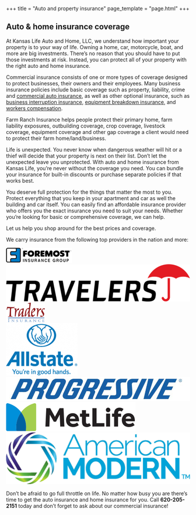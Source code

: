 +++
title = "Auto and property insurance"
page_template = "page.html"
+++

<div id="auto-home-insurance-coverage">
    <section class="bg-cover bg-center mb-8 well" style="background-image: url('/images/auto-and-home-header.jpg');">
        <h2 class="callout">Auto &amp; home insurance coverage</h2>
    </section>
    <section class="container mx-auto mb-8">
        <p class="mb-4">At Kansas Life Auto and Home, LLC, we understand how important your property is to your way of life. Owning a home, car, motorcycle, boat, and more are big investments. There’s no reason that you should have to put those investments at risk. Instead, you can protect all of your property with the right auto and home insurance.</p>
        <p class="mb-4">Commercial insurance consists of one or more types of coverage designed to protect businesses, their owners and their employees. Many business insurance policies include basic coverage such as property, liability, crime and <a href="https://www.nationwide.com/business/insurance/auto/" target="_blank" rel="noopener">commercial auto insurance</a>, as well as other optional insurance, such as <a href="https://www.nationwide.com/business-interruption-insurance.jsp" target="_blank" rel="noopener">business interruption insurance</a>, <a href="https://www.nationwide.com/business/insurance/equipment-breakdown/" target="_blank" rel="noopener">equipment breakdown insurance</a>, and <a href="https://www.nationwide.com/business/insurance/industries/loss-control" target="_blank" rel="noopener">workers compensation</a>.</p>
        <p class="mb-4">Farm Ranch Insurance helps people protect their primary home, farm liability exposures, outbuilding coverage, crop coverage, livestock coverage, equipment coverage and other gap coverage a client would need to protect their farm home/land/business.</p>
        <p class="mb-4">Life is unexpected. You never know when dangerous weather will hit or a thief will decide that your property is next on their list. Don’t let the unexpected leave you unprotected. With auto and home insurance from Kansas Life, you’re never without the coverage you need. You can bundle your insurance for built-in discounts or purchase separate policies if that works best.</p>
        <p class="mb-4">You deserve full protection for the things that matter the most to you. Protect everything that you keep in your apartment and car as well the building and car itself. You can easily find an affordable insurance provider who offers you the exact insurance you need to suit your needs. Whether you’re looking for basic or comprehensive coverage, we can help.</p>
        <p class="mb-4">Let us help you shop around for the best prices and coverage.</p>
    </section>
    <section class="container mx-auto mb-8">
        <p class="mb-4 text-2xl">We carry insurance from the following top providers in the nation and more:</p>
        <div class="logos overflow-hidden">
            <div>
                <a href="https://www.foremost.com/" target="_self">
                    <img class="wp-post-image" src="/images/company-logos/foremost.png" alt="Foremost Logo">
                </a>
            </div>
            <div>
                <a href="https://www.travelers.com/" target="_self">
                    <img class="wp-post-image" src="/images/company-logos/travelers.png" alt="Travelers Logo">
                </a>
            </div>
            <div>
                <a href="https://tradersauto.com/" target="_self">
                    <img class="wp-post-image" src="/images/company-logos/traders.png" alt="Traders Logo">
                </a>
            </div>
            <div>
                <a href="https://www.allstate.com/" target="_self">
                    <img class="wp-post-image" src="/images/company-logos/allstate.png" alt="Allstate Logo">
                </a>
            </div>
            <div>
                <a href="https://www.progressive.com/" target="_self">
                    <img class="wp-post-image" src="/images/company-logos/progressive.jpg" alt="Progressive Logo">
                </a>
            </div>
            <div>
                <a href="https://www.metlife.com/" target="_self">
                    <img class="wp-post-image" src="/images/company-logos/metlife.png" alt="MetLife Logo">
                </a>
            </div>
            <div>
                <a href="https://www.amig.com/" target="_self">
                    <img class="wp-post-image" src="/images/company-logos/american-modern.jpeg" alt="American Modern Logo">
                </a>
            </div>
        </div>
    </section>
    <section class="container mx-auto mb-16">
        <p>Don’t be afraid to go full throttle on life. No matter how busy you are there’s time to get the auto insurance and home insurance for you. Call <strong class="highlight">620-205-2151</strong> today and don’t forget to ask about our commercial insurance!</p>
    </section>
</div>

<script type="text/javascript" src="//cdn.jsdelivr.net/npm/slick-carousel@1.8.1/slick/slick.min.js"></script>
<script type="text/javascript">
$(function () {
  $('.logos').slick({
    slidesToShow: 5,
    slidesToScroll: 1,
    autoplay: true,
    autoplaySpeed: 2000,
    pauseOnHover: true,
    nextArrow: '#does-not-exist',
    prevArrow: '#does-not-exist',
  });
});
</script>
